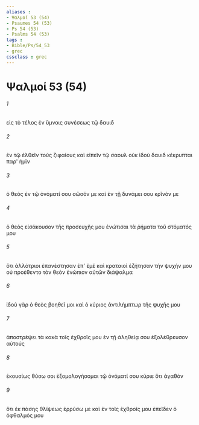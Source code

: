 ```yaml
---
aliases : 
- Ψαλμοί 53 (54)
- Psaumes 54 (53)
- Ps 54 (53)
- Psalms 54 (53)
tags : 
- Bible/Ps/54_53
- grec
cssclass : grec
---
```


# Ψαλμοί 53 (54)

###### 1
εἰς τὸ τέλος ἐν ὕμνοις συνέσεως τῷ δαυιδ
###### 2
ἐν τῷ ἐλθεῖν τοὺς ζιφαίους καὶ εἰπεῖν τῷ σαουλ οὐκ ἰδοὺ δαυιδ κέκρυπται παρ' ἡμῖν
###### 3
ὁ θεός ἐν τῷ ὀνόματί σου σῶσόν με καὶ ἐν τῇ δυνάμει σου κρῖνόν με
###### 4
ὁ θεός εἰσάκουσον τῆς προσευχῆς μου ἐνώτισαι τὰ ῥήματα τοῦ στόματός μου
###### 5
ὅτι ἀλλότριοι ἐπανέστησαν ἐπ' ἐμέ καὶ κραταιοὶ ἐζήτησαν τὴν ψυχήν μου οὐ προέθεντο τὸν θεὸν ἐνώπιον αὐτῶν διάψαλμα
###### 6
ἰδοὺ γὰρ ὁ θεὸς βοηθεῖ μοι καὶ ὁ κύριος ἀντιλήμπτωρ τῆς ψυχῆς μου
###### 7
ἀποστρέψει τὰ κακὰ τοῖς ἐχθροῖς μου ἐν τῇ ἀληθείᾳ σου ἐξολέθρευσον αὐτούς
###### 8
ἑκουσίως θύσω σοι ἐξομολογήσομαι τῷ ὀνόματί σου κύριε ὅτι ἀγαθόν
###### 9
ὅτι ἐκ πάσης θλίψεως ἐρρύσω με καὶ ἐν τοῖς ἐχθροῖς μου ἐπεῖδεν ὁ ὀφθαλμός μου
